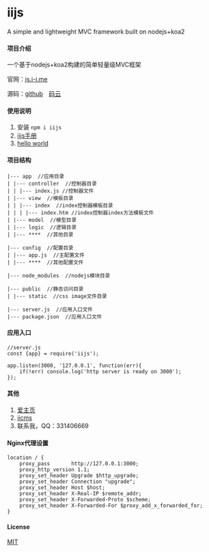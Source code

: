 # iijs
A simple and lightweight MVC framework built on nodejs+koa2

#### 项目介绍

一个基于nodejs+koa2构建的简单轻量级MVC框架

官网：[js.i-i.me](https://js.i-i.me/ "iijs")

源码：[github](https://github.com/yafoo/iijs "github")　[码云](https://gitee.com/yafu/iijs "码云")
	

#### 使用说明

1. 安装 `npm i iijs`
2. [iijs手册](https://js.i-i.me/doc "iijs手册")
3. [hello world](https://js.i-i.me/hello "hello world")

#### 项目结构

```
|--- app  //应用目录
| |--- controller  //控制器目录
| | |--- index.js //控制器文件
| |--- view  //模板目录
| | |--- index  //index控制器模板目录
| | | |--- index.htm //index控制器index方法模板文件
| |--- model  //模型目录
| |--- logic  //逻辑目录
| |--- ****  //其他目录

|--- config  //配置目录
| |--- app.js  //主配置文件
| |--- ****  //其他配置文件

|--- node_modules  //nodejs模块目录

|--- public  //静态访问目录
| |--- static  //css image文件目录

|--- server.js  //应用入口文件
|--- package.json  //应用入口文件
```

#### 应用入口

```
//server.js
const {app} = require('iijs');

app.listen(3000, '127.0.0.1', function(err){
    if(!err) console.log('http server is ready on 3000');
});
```

#### 其他

1. [爱主页](https://www.i-i.me/ "爱主页 - 网址收藏分享平台！")
2. [iicms](https://cms.i-i.me/ "iicms内容管理系统")
3. 联系我，QQ：331406669

#### Nginx代理设置

```
location / {
    proxy_pass       http://127.0.0.1:3000;
    proxy_http_version 1.1;
    proxy_set_header Upgrade $http_upgrade;
    proxy_set_header Connection "upgrade";
    proxy_set_header Host $host;
    proxy_set_header X-Real-IP $remote_addr;
    proxy_set_header X-Forwarded-Proto $scheme;
    proxy_set_header X-Forwarded-For $proxy_add_x_forwarded_for;
}
```

#### License

[MIT](LICENSE)